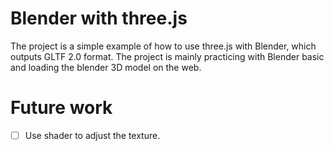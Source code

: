 # Blender with three.js
The project is a simple example of how to use three.js with Blender, which outputs GLTF 2.0 format. The project is mainly practicing with Blender basic and loading the blender 3D model on the web.

# Future work
- [ ] Use shader to adjust the texture. 